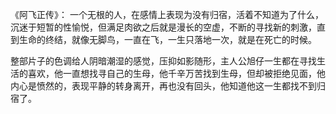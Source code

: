 《阿飞正传》：
一个无根的人，在感情上表现为没有归宿，活着不知道为了什么，沉迷于短暂的性愉悦，但满足肉欲之后就是漫长的空虚，不断的寻找新的刺激，直到生命的终结，就像无脚鸟，一直在飞，一生只落地一次，就是在死亡的时候。

整部片子的色调给人阴暗潮湿的感觉，压抑如影随形，主人公旭仔一生都在寻找生活的喜欢，他一直想找寻自己的生母，他千辛万苦找到生母，但却被拒绝见面，他内心是愤然的，表现平静的转身离开，再也没有回头，他知道他这一生都找不到归宿了。


